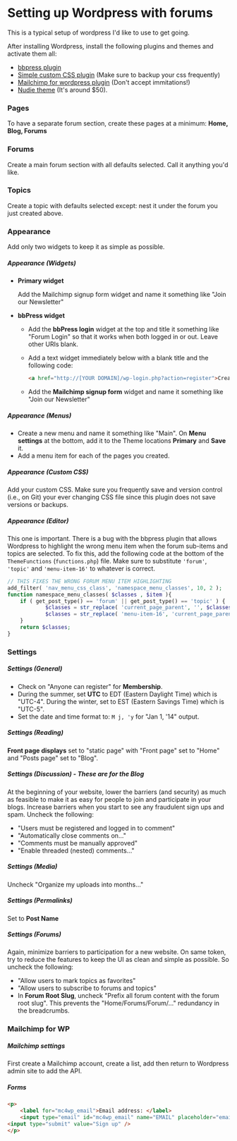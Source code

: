 # Setting up Wordpress with forums

This is a typical setup of wordpress I'd like to use to get going.

After installing Wordpress, install the following plugins and themes and activate them all:
* [bbpress plugin](https://wordpress.org/plugins/bbpress/)
* [Simple custom CSS plugin](https://wordpress.org/plugins/simple-custom-css/screenshots/) (Make sure to backup your css frequently)
* [Mailchimp for wordpress plugin](http://wordpress.org/plugins/mailchimp-for-wp/) (Don't accept immitations!)
* [Nudie theme](http://nudiewp.com/) (It's around $50).

### Pages
To have a separate forum section, create these pages at a minimum: **Home, Blog, Forums**

### Forums
Create a main forum section with all defaults selected. Call it anything you'd like.

### Topics
Create a topic with defaults selected except: nest it under the forum you just created above.

### Appearance
Add only two widgets to keep it as simple as possible.
##### Appearance (Widgets)
* **Primary widget**

  Add the Mailchimp signup form widget and name it something like "Join our Newsletter"

* **bbPress widget**
  * Add the **bbPress login** widget at the top and title it something like "Forum Login" so that it works when both logged in or out. Leave other URIs blank.
  * Add a text widget immediately below with a blank title and the following code:

    ```html
    <a href="http://[YOUR DOMAIN]/wp-login.php?action=register">Create a login account here</a><br>
    ```

  * Add the **Mailchimp signup form** widget and name it something like "Join our Newsletter"

##### Appearance (Menus)
* Create a new menu and name it something like "Main". On **Menu settings** at the bottom, add it to the Theme locations **Primary** and **Save** it.
* Add a menu item for each of the pages you created. 

##### Appearance (Custom CSS)
Add your custom CSS. Make sure you frequently save and version control (i.e., on Git) your ever changing CSS file since this plugin does not save versions or backups.

##### Appearance (Editor)
This one is important. There is a bug with the bbpress plugin that allows Wordpress to highlight the wrong menu item when the forum sub-items and topics are selected. To fix this, add the following code at the bottom of the `ThemeFunctions` (`functions.php`) file. Make sure to substitute `'forum'`, `'topic'` and `'menu-item-16'` to whatever is correct. 

```php
// THIS FIXES THE WRONG FORUM MENU ITEM HIGHLIGHTING
add_filter( 'nav_menu_css_class', 'namespace_menu_classes', 10, 2 );
function namespace_menu_classes( $classes , $item ){
  	if ( get_post_type() == 'forum' || get_post_type() == 'topic' ) {
    		$classes = str_replace( 'current_page_parent', '', $classes );
    		$classes = str_replace( 'menu-item-16', 'current_page_parent', $classes );
  	}
  	return $classes;
}
```

### Settings

##### Settings (General)
* Check on "Anyone can register" for **Membership**.
* During the summer, set **UTC** to EDT (Eastern Daylight Time) which is "UTC-4".  During the winter, set to EST (Eastern Savings Time) which is "UTC-5".
* Set the date and time format to:  `M j, 'y`  for "Jan 1, '14" output.

##### Settings (Reading)
**Front page displays** set to "static page" with "Front page" set to "Home" and "Posts page" set to "Blog".

##### Settings (Discussion) - These are for the Blog
At the beginning of your website, lower the barriers (and security) as much as feasible to make it as easy for people to join and participate in your blogs. Increase barriers when you start to see any fraudulent sign ups and spam. 
Uncheck the following:
* "Users must be registered and logged in to comment"
* "Automatically close comments on..."
* "Comments must be manually approved"
* "Enable threaded (nested) comments..."

##### Settings (Media)
Uncheck "Organize my uploads into months..."

##### Settings (Permalinks)
Set to **Post Name**

##### Settings (Forums)
Again, minimize barriers to participation for a new website. On same token, try to reduce the features to keep the UI as clean and simple as possible. So uncheck the following:
* "Allow users to mark topics as favorites"
* "Allow users to subscribe to forums and topics"
* In **Forum Root Slug**, uncheck "Prefix all forum content with the forum root slug". This prevents the "Home/Forums/Forum/..." redundancy in the breadcrumbs.

### Mailchimp for WP

##### Mailchimp settings
First create a Mailchimp account, create a list, add then return to Wordpress admin site to add the API.  

##### Forms
```html
<p>
	<label for="mc4wp_email">Email address: </label>
	<input type="email" id="mc4wp_email" name="EMAIL" placeholder="email address" required />
<input type="submit" value="Sign up" />
</p>
```

